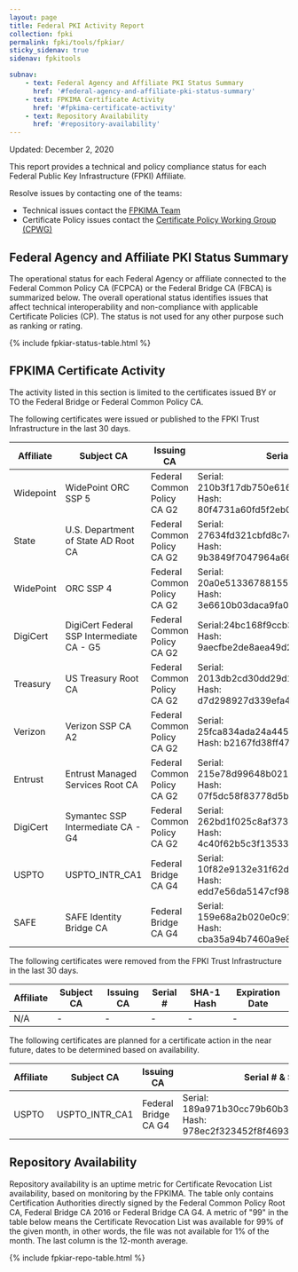 ```yaml
---
layout: page 
title: Federal PKI Activity Report
collection: fpki
permalink: fpki/tools/fpkiar/
sticky_sidenav: true
sidenav: fpkitools

subnav:
    - text: Federal Agency and Affiliate PKI Status Summary
      href: '#federal-agency-and-affiliate-pki-status-summary'
    - text: FPKIMA Certificate Activity
      href: '#fpkima-certificate-activity'
    - text: Repository Availability
      href: '#repository-availability'
---
```


Updated: December 2, 2020

This report provides a technical and policy compliance status for each Federal Public Key Infrastructure (FPKI) Affiliate.

Resolve issues by contacting one of the teams:  

- Technical issues contact the [FPKIMA Team](mailto:fpki-help@gsa.gov) 
- Certificate Policy issues contact the [Certificate Policy Working Group (CPWG)](mailto:fpkipa_cpwg@listserv.gsa.gov)  

## Federal Agency and Affiliate PKI Status Summary
The operational status for each Federal Agency or affiliate connected to the Federal Common Policy CA (FCPCA) or the Federal Bridge CA (FBCA) is summarized below. The overall operational status identifies issues that affect technical interoperability and non-compliance with applicable Certificate Policies (CP). The status is not used for any other purpose such as ranking or rating.

{% include fpkiar-status-table.html %}

## FPKIMA Certificate Activity
The activity listed in this section is limited to the certificates issued BY or TO the Federal Bridge or Federal Common Policy CA.

The following certificates were issued or published to the FPKI Trust Infrastructure in the last 30 days.

| Affiliate | Subject CA | Issuing CA | Serial # & SHA-1 Hash | Issued Date |
| --------- | ---------- | ---------- | --------------------- | ----------- |
| Widepoint | WidePoint ORC SSP 5 | Federal Common Policy CA G2 | Serial: 210b3f17db750e616eb25f3f0b4933e5a98c449b Hash: 80f4731a60fd5f2eb0468d0629310daa50ad210d | 11/19/20 |
| State | U.S. Department of State AD Root CA | Federal Common Policy CA G2 | Serial: 27634fd321cbfd8c7efc0aeb02876f63da4c0c09 Hash: 9b3849f7047964a6654988054956e478ccb75ded | 11/18/20 |
| WidePoint | ORC SSP 4 | Federal Common Policy CA G2 | Serial: 20a0e513367881559a5e7d20d35fa7c6739a42ab Hash: 3e6610b03daca9fa07e1093b60ccb8927c42d83b | 11/18/20 |
| DigiCert | DigiCert Federal SSP Intermediate CA - G5 | Federal Common Policy CA G2 | Serial:24bc168f9ccb30cfcef8f0a58f26f10181869266 Hash:  9aecfbe2de8aea49d220bbf799172c00527fe756 | 11/18/20 |
| Treasury | US Treasury Root CA | Federal Common Policy CA G2 | Serial: 2013db2cd30dd29d17edc48535c5e00d8916cf02 Hash: d7d298927d339efa414f2565923e28b98acd970a | 11/18/20 |
| Verizon | Verizon SSP CA A2 | Federal Common Policy CA G2 | Serial: 25fca834ada24a4455a2db0ff4cef7c411198e3a Hash: b2167fd38ff47bb910d8dcc32fcc3b7b63a09ff7 | 11/18/20 |
| Entrust | Entrust Managed Services Root CA | Federal Common Policy CA G2 | Serial: 215e78d99648b021c6394a6566d8e00f46a1e595 Hash: 07f5dc58f83778d5b5738a988292c00a674a0f40 | 11/18/20 |
| DigiCert | Symantec SSP Intermediate CA - G4 | Federal Common Policy CA G2 | Serial: 262bd1f025c8af37334545666ea6c9ea946c2c34 Hash: 4c40f62b5c3f13533a8f8a1d44f8b027aaa0fd3d | 11/18/20 |
| USPTO | USPTO_INTR_CA1 | Federal Bridge CA G4 | Serial: 10f82e9132e31f62dba620ab66f6e7f836e663c7 Hash: edd7e56da5147cf98ea580a176a27bc990b243ce | 11/12/20 |
| SAFE | SAFE Identity Bridge CA | Federal Bridge CA G4 | Serial: 159e68a2b020e0c91a0425c28e79fcda961b6142 Hash: cba35a94b7460a9e86ff7c95123a849ccd7be1ab | 11/12/20 |


The following certificates were removed from the FPKI Trust Infrastructure in the last 30 days.

| Affiliate | Subject CA | Issuing CA | Serial # | SHA-1 Hash | Expiration Date |
| --------- | ---------- | ---------- | -------- | ---------- | --------------- |
| N/A | - | - | - | - | - |


The following certificates are planned for a certificate action in the near future, dates to be determined based on availability.

| Affiliate | Subject CA | Issuing CA | Serial # & SHA-1 Hash | Expiration Date | Action |
| --------- | ---------- | ---------- | --------------------- | --------------- | ------ |
| USPTO | USPTO_INTR_CA1 | Federal Bridge CA G4 | Serial: 189a971b30cc79b60b35e21789db1c479cd949f0 Hash: 978ec2f323452f8f46932b8550663d68b6e96af7 | 12/12/2022 | Revoke 12/8/2020 |

 

## Repository Availability 
Repository availability is an uptime metric for Certificate Revocation List availability, based on monitoring by the FPKIMA. The table only contains Certification Authorities directly signed by the Federal Common Policy Root CA, Federal Bridge CA 2016 or Federal Bridge CA G4. A metric of "99" in the table below means the Certificate Revocation List was available for 99% of the given month, in other words, the file was not available for 1% of the month. The last column is the 12-month average.

{% include fpkiar-repo-table.html %}

